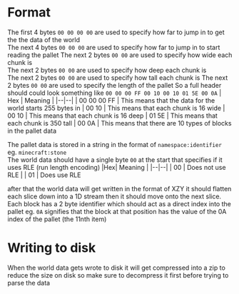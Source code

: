 # Format
The first 4 bytes `00 00 00 00` are used to specify how far to jump in to get the the data of the world  
The next 4 bytes `00 00 00` are used to specify how far to jump in to start reading the pallet
The next 2 bytes `00 00` are used to specify how wide each chunk is  
The next 2 bytes `00 00` are used to specify how deep each chunk is  
The next 2 bytes `00 00` are used to specify how tall each chunk is
The next 2 bytes `00 00` are used to specify the length of the pallet
So a full header should could look something like  `00 00 00 FF 00 10 00 10 01 5E 00 0A`
| Hex | Meaning |
|--|--|
| 00 00 00 FF | This means that the data for the world starts 255 bytes in 
| 00 10 | This means that each chunk is 16 wide 
| 00 10 | This means that each chunk is 16 deep
| 01 5E | This means that each chunk is 350 tall
| 00 0A | This means that there are 10 types of blocks in the pallet data

The pallet data is stored in a string in the format of `namespace:identifier` eg. `minecraft:stone`  
The world data should have a single byte `00` at the start that specifies if it uses RLE (run length encoding)
|Hex| Meaning |
|--|--|
| 00 | Does not use RLE |
| 01 | Does use RLE

after that the world  data will get written in the format of XZY it should flatten each slice down into a 1D stream 
then it should move onto the next slice. Each block has a 2 byte identifier which should act as a direct index into the pallet eg. `0A` signifies that the block at that position has the value of the 0A index of the pallet (the 11nth item) 

# Writing to disk
When the world data gets wrote to disk it will get compressed into a zip to reduce the size on disk so make sure to decompress it first before trying to parse the data
